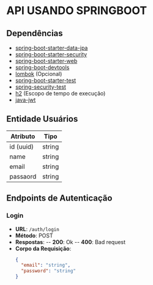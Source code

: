 # API USANDO SPRINGBOOT

## Dependências

- [spring-boot-starter-data-jpa](https://mvnrepository.com/artifact/org.springframework.boot/spring-boot-starter-data-jpa)
- [spring-boot-starter-security](https://mvnrepository.com/artifact/org.springframework.boot/spring-boot-starter-security)
- [spring-boot-starter-web](https://mvnrepository.com/artifact/org.springframework.boot/spring-boot-starter-web)
- [spring-boot-devtools](https://mvnrepository.com/artifact/org.springframework.boot/spring-boot-devtools)
- [lombok](https://mvnrepository.com/artifact/org.projectlombok/lombok) (Opcional)
- [spring-boot-starter-test](https://mvnrepository.com/artifact/org.springframework.boot/spring-boot-starter-test)
- [spring-security-test](https://mvnrepository.com/artifact/org.springframework.security/spring-security-test)
- [h2](https://mvnrepository.com/artifact/com.h2database/h2) (Escopo de tempo de execução)
- [java-jwt](https://mvnrepository.com/artifact/com.auth0/java-jwt/4.4.0)

## Entidade Usuários
| Atributo    | Tipo       |
|-------------|------------|
| id (uuid)   | string     |
| name        | string     |
| email       | string     |
| passaord    | string     |

## Endpoints de Autenticação

### Login

- **URL**: `/auth/login`
- **Método**: POST
- **Respostas**: 
 -- **200**: Ok
 -- **400**: Bad request
- **Corpo da Requisição**:
  ```json
  {
    "email": "string",
    "password": "string"
  }